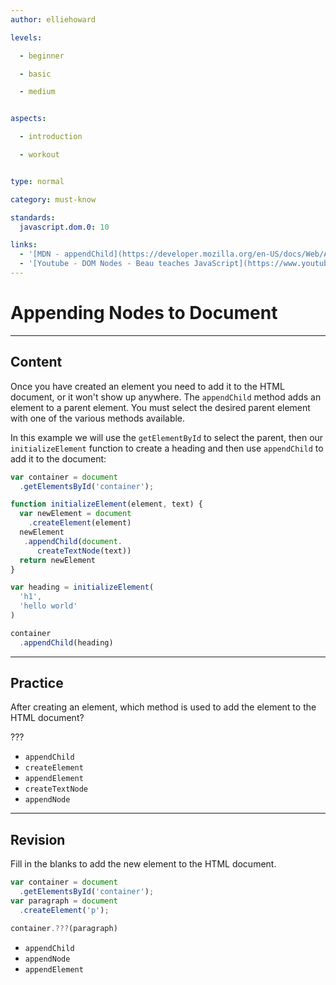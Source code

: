 ```yaml
---
author: elliehoward

levels:

  - beginner

  - basic

  - medium


aspects:

  - introduction

  - workout


type: normal

category: must-know

standards:
  javascript.dom.0: 10

links:
  - '[MDN - appendChild](https://developer.mozilla.org/en-US/docs/Web/API/Node/appendChild){documentation}'
  - '[Youtube - DOM Nodes - Beau teaches JavaScript](https://www.youtube.com/watch?v=BWVoPxob5DU){video}'
---
```

# Appending Nodes to Document
---
## Content


Once you have created an element you need to add it to the HTML document, or it won't show up anywhere. The `appendChild` method adds an element to a parent element. You must select the desired parent element with one of the various methods available.

In this example we will use the `getElementById` to select the parent, then our `initializeElement` function to create a heading and then use `appendChild` to add it to the document:

```javascript
var container = document
  .getElementsById('container');

function initializeElement(element, text) {
  var newElement = document
    .createElement(element)
  newElement
   .appendChild(document.
      createTextNode(text))
  return newElement
}

var heading = initializeElement(
  'h1',
  'hello world'
)

container
  .appendChild(heading)
```

---
## Practice

After creating an element, which method is used to add the element to the HTML document?

???

* `appendChild`
* `createElement`
* `appendElement`
* `createTextNode`
* `appendNode`

---
## Revision

Fill in the blanks to add the new element to the HTML document.

```javascript
var container = document
  .getElementsById('container');
var paragraph = document
  .createElement('p');

container.???(paragraph)
```

* `appendChild`
* `appendNode`
* `appendElement`
